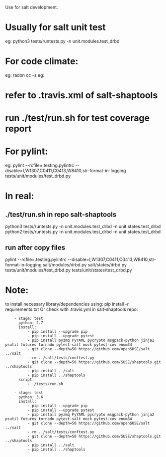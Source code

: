 Use for salt development.

# Usually for salt unit test
eg:
  python3 tests/runtests.py -n unit.modules.test_drbd

# For code climate:
eg:
  radon cc -s <python file>
eg:
  # refer to .travis.xml of salt-shaptools
  # run ./test/run.sh for test coverage report

# For pylint:
eg:
  pylint --rcfile=.testing.pylintrc --disable=I,W1307,C0411,C0413,W8410,str-format-in-logging tests/unit/modules/test_drbd.py


# In real:

## ./test/run.sh in repo salt-shaptools
python3 tests/runtests.py -n unit.modules.test_drbd -n unit.states.test_drbd
python2 tests/runtests.py -n unit.modules.test_drbd -n unit.states.test_drbd

## run after copy files
pylint --rcfile=.testing.pylintrc --disable=I,W1307,C0411,C0413,W8410,str-format-in-logging salt/modules/drbd.py salt/states/drbd.py tests/unit/modules/test_drbd.py tests/unit/states/test_drbd.py

Note:
===================================
  to install necessary library/dependencies
  using:
   pip install -r requirements.txt
  Or check with .travis.yml in salt-shaptools repo:
```
    - stage: test
      python: 2.7
      install:
          - pip install --upgrade pip
          - pip install --upgrade pytest
          - pip install pyzmq PyYAML pycrypto msgpack-python jinja2 psutil futures tornado pytest-salt mock pytest-cov enum34
          - git clone --depth=50 https://github.com/openSUSE/salt ../salt
          - rm ../salt/tests/conftest.py
          - git clone --depth=50 https://github.com/SUSE/shaptools.git ../shaptools
          - pip install ../salt
          - pip install ../shaptools
      script:
          - ./tests/run.sh

    - stage: test
      python: 3.6
      install:
          - pip install --upgrade pip
          - pip install --upgrade pytest
          - pip install pyzmq PyYAML pycrypto msgpack-python jinja2 psutil futures tornado pytest-salt mock pytest-cov enum34
          - git clone --depth=50 https://github.com/openSUSE/salt ../salt
          - rm ../salt/tests/conftest.py
          - git clone --depth=50 https://github.com/SUSE/shaptools.git ../shaptools
          - pip install ../salt
          - pip install ../shaptools
```
